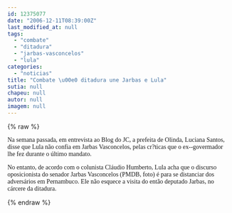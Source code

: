 ```yaml
---
id: 12375077
date: "2006-12-11T08:39:00Z"
last_modified_at: null
tags:
  - "combate"
  - "ditadura"
  - "jarbas-vasconcelos"
  - "lula"
categories:
  - "noticias"
title: "Combate \u00e0 ditadura une Jarbas e Lula"
sutia: null
chapeu: null
autor: null
imagem: null
---
```

{% raw %}
<p><P><FONT face=Verdana>Na semana passada, em entrevista ao Blog do JC, a prefeita de Olinda, Luciana Santos, disse que Lula não confia em Jarbas Vasconcelos, pelas cr?ticas que o ex--govermador lhe fez durante o último mandato.</FONT></P></p>
<p><P><FONT face=Verdana>No entanto, de acordo com o colunista Cláudio Humberto, Lula acha que o discurso oposicionista do senador Jarbas Vasconcelos (PMDB, foto) é para se distanciar dos adversários em Pernambuco. Ele não esquece a visita do então deputado Jarbas, no cárcere da ditadura. </FONT></P><FONT face=Arial></FONT> </p>
{% endraw %}